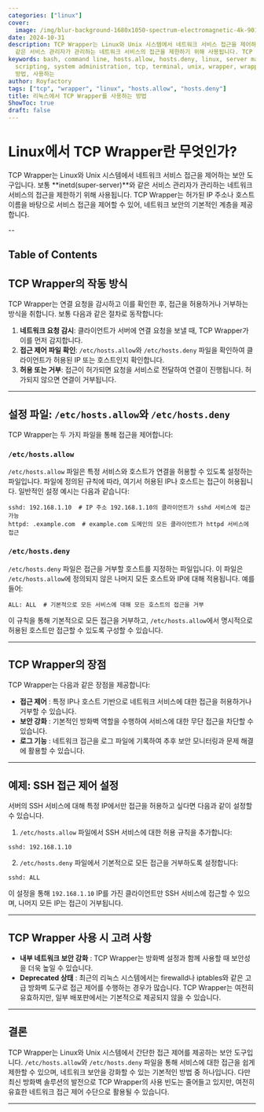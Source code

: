 ```yaml
---
categories: ["linux"]
cover:
  image: /img/blur-background-1680x1050-spectrum-electromagnetic-4k-901-1.jpg
date: 2024-10-31
description: TCP Wrapper는 Linux와 Unix 시스템에서 네트워크 서비스 접근을 제어하는 보안 도구입니다. 보통 **inetd(super-server)**와
  같은 서비스 관리자가 관리하는 네트워크 서비스의 접근을 제한하기 위해 사용됩니다. TCP Wrapper는 허가된 IP 주소나 ...
keywords: bash, command line, hosts.allow, hosts.deny, linux, server management, shell
  scripting, system administration, tcp, terminal, unix, wrapper, wrapper를, 리눅스에서,
  방법, 사용하는
author: Royfactory
tags: ["tcp", "wrapper", "linux", "hosts.allow", "hosts.deny"]
title: 리눅스에서 TCP Wrapper를 사용하는 방법
ShowToc: true
draft: false
---
```


# Linux에서 TCP Wrapper란 무엇인가?

TCP Wrapper는 Linux와 Unix 시스템에서 네트워크 서비스 접근을 제어하는 보안 도구입니다. 보통 **inetd(super-server)**와 같은 서비스 관리자가 관리하는 네트워크 서비스의 접근을 제한하기 위해 사용됩니다. TCP Wrapper는 허가된 IP 주소나 호스트 이름을 바탕으로 서비스 접근을 제어할 수 있어, 네트워크 보안의 기본적인 계층을 제공합니다.

--
## Table of Contents

## TCP Wrapper의 작동 방식

TCP Wrapper는 연결 요청을 감시하고 이를 확인한 후, 접근을 허용하거나 거부하는 방식을 취합니다. 보통 다음과 같은 절차로 동작합니다:

1. **네트워크 요청 감시**: 클라이언트가 서버에 연결 요청을 보낼 때, TCP Wrapper가 이를 먼저 감지합니다.
2. **접근 제어 파일 확인**: `/etc/hosts.allow`와 `/etc/hosts.deny` 파일을 확인하여 클라이언트가 허용된 IP 또는 호스트인지 확인합니다.
3. **허용 또는 거부**: 접근이 허가되면 요청을 서비스로 전달하여 연결이 진행됩니다. 허가되지 않으면 연결이 거부됩니다.

---

## 설정 파일: `/etc/hosts.allow`와 `/etc/hosts.deny`

TCP Wrapper는 두 가지 파일을 통해 접근을 제어합니다:

### `/etc/hosts.allow`

`/etc/hosts.allow` 파일은 특정 서비스와 호스트가 연결을 허용할 수 있도록 설정하는 파일입니다. 파일에 정의된 규칙에 따라, 여기서 허용된 IP나 호스트는 접근이 허용됩니다. 일반적인 설정 예시는 다음과 같습니다:

```plaintext
sshd: 192.168.1.10  # IP 주소 192.168.1.10의 클라이언트가 sshd 서비스에 접근 가능
httpd: .example.com  # example.com 도메인의 모든 클라이언트가 httpd 서비스에 접근
```

### `/etc/hosts.deny`

`/etc/hosts.deny` 파일은 접근을 거부할 호스트를 지정하는 파일입니다. 이 파일은 `/etc/hosts.allow`에 정의되지 않은 나머지 모든 호스트와 IP에 대해 적용됩니다. 예를 들어:

```plaintext
ALL: ALL  # 기본적으로 모든 서비스에 대해 모든 호스트의 접근을 거부
```

이 규칙을 통해 기본적으로 모든 접근을 거부하고, `/etc/hosts.allow`에서 명시적으로 허용된 호스트만 접근할 수 있도록 구성할 수 있습니다.

---

## TCP Wrapper의 장점

TCP Wrapper는 다음과 같은 장점을 제공합니다:

* **접근 제어** : 특정 IP나 호스트 기반으로 네트워크 서비스에 대한 접근을 허용하거나 거부할 수 있습니다.
* **보안 강화** : 기본적인 방화벽 역할을 수행하여 서비스에 대한 무단 접근을 차단할 수 있습니다.
* **로그 기능** : 네트워크 접근을 로그 파일에 기록하여 추후 보안 모니터링과 문제 해결에 활용할 수 있습니다.

---

## 예제: SSH 접근 제어 설정

서버의 SSH 서비스에 대해 특정 IP에서만 접근을 허용하고 싶다면 다음과 같이 설정할 수 있습니다.

1. `/etc/hosts.allow` 파일에서 SSH 서비스에 대한 허용 규칙을 추가합니다:

```plaintext
sshd: 192.168.1.10
```

2. `/etc/hosts.deny` 파일에서 기본적으로 모든 접근을 거부하도록 설정합니다:

```plaintext
sshd: ALL
```

이 설정을 통해 `192.168.1.10` IP를 가진 클라이언트만 SSH 서비스에 접근할 수 있으며, 나머지 모든 IP는 접근이 거부됩니다.

---

## TCP Wrapper 사용 시 고려 사항

* **내부 네트워크 보안 강화** : TCP Wrapper는 방화벽 설정과 함께 사용할 때 보안성을 더욱 높일 수 있습니다.
* **Deprecated 상태** : 최근의 리눅스 시스템에서는 firewalld나 iptables와 같은 고급 방화벽 도구로 접근 제어를 수행하는 경우가 많습니다. TCP Wrapper는 여전히 유효하지만, 일부 배포판에서는 기본적으로 제공되지 않을 수 있습니다.

---

## 결론

TCP Wrapper는 Linux와 Unix 시스템에서 간단한 접근 제어를 제공하는 보안 도구입니다. `/etc/hosts.allow`와 `/etc/hosts.deny` 파일을 통해 서비스에 대한 접근을 쉽게 제한할 수 있으며, 네트워크 보안을 강화할 수 있는 기본적인 방법 중 하나입니다. 다만 최신 방화벽 솔루션의 발전으로 TCP Wrapper의 사용 빈도는 줄어들고 있지만, 여전히 유효한 네트워크 접근 제어 수단으로 활용될 수 있습니다.

---



